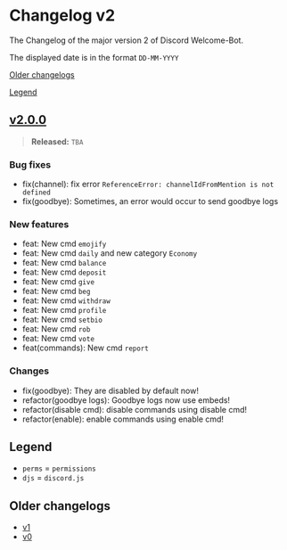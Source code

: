 # Changelog v2

The Changelog of the major version 2 of Discord Welcome-Bot.

The displayed date is in the format `DD-MM-YYYY`

[Older changelogs](#older-changelogs)

[Legend](#legend)

## [v2.0.0]

> **Released:** `TBA`

### Bug fixes

- fix(channel): fix error `ReferenceError: channelIdFromMention is not defined`
- fix(goodbye): Sometimes, an error would occur to send goodbye logs

### New features

- feat: New cmd `emojify`
- feat: New cmd `daily` and new category `Economy`
- feat: New cmd `balance`
- feat: New cmd `deposit`
- feat: New cmd `give`
- feat: New cmd `beg`
- feat: New cmd `withdraw`
- feat: New cmd `profile`
- feat: New cmd `setbio`
- feat: New cmd `rob`
- feat: New cmd `vote`
- feat(commands): New cmd `report`

### Changes

- fix(goodbye): They are disabled by default now!
- refactor(goodbye logs): Goodbye logs now use embeds!
- refactor(disable cmd): disable commands using disable cmd!
- refactor(enable): enable commands using enable cmd!

[v2.0.0]: https://github.com/Welcome-Bot/welcome-bot/releases/tag/v2.0.0

## Legend

- `perms` = `permissions`
- `djs` = `discord.js`

## Older changelogs

- [v1](https://github.com/Welcome-Bot/welcome-bot/blob/v1.13.1/CHANGELOG.md)
- [v0](https://github.com/Welcome-Bot/welcome-bot/blob/v0.1.0/CHANGELOG.md)
